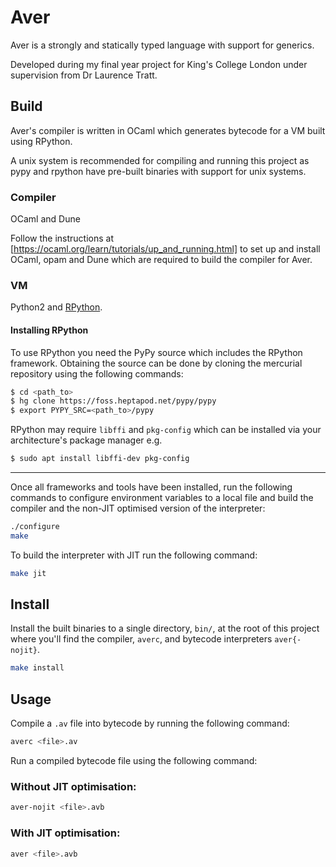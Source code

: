 # Aver

Aver is a strongly and statically typed language with support for generics.

Developed during my final year project for King's College London under supervision from Dr Laurence Tratt.

## Build

Aver's compiler is written in OCaml which generates bytecode for a VM built using RPython.

A unix system is recommended for compiling and running this project as pypy and rpython have pre-built binaries with support for unix systems.

### Compiler

OCaml and Dune

Follow the instructions at [https://ocaml.org/learn/tutorials/up_and_running.html] to set up and install OCaml, opam and Dune which are required to build the compiler for Aver.

### VM

Python2 and [RPython](https://rpython.readthedocs.io/en/latest/).

#### Installing RPython

To use RPython you need the PyPy source which includes the RPython framework. Obtaining the source can be done by cloning the mercurial repository using the following commands:

```sh
$ cd <path_to>
$ hg clone https://foss.heptapod.net/pypy/pypy
$ export PYPY_SRC=<path_to>/pypy
```

RPython may require `libffi` and `pkg-config` which can be installed via your architecture's package manager
e.g.

```sh
$ sudo apt install libffi-dev pkg-config
```

---

Once all frameworks and tools have been installed, run the following commands to configure environment variables to a local file and build the compiler and the non-JIT optimised version of the interpreter:

```sh
./configure
make
```

To build the interpreter with JIT run the following command:

```sh
make jit
```

## Install

Install the built binaries to a single directory, `bin/`, at the root of this project where you'll find the compiler, `averc`, and bytecode interpreters `aver{-nojit}`.

```sh
make install
```

## Usage

Compile a `.av` file into bytecode by running the following command:

```sh
averc <file>.av
```

Run a compiled bytecode file using the following command:

### Without JIT optimisation:

```sh
aver-nojit <file>.avb
```

### With JIT optimisation:

```sh
aver <file>.avb
```
